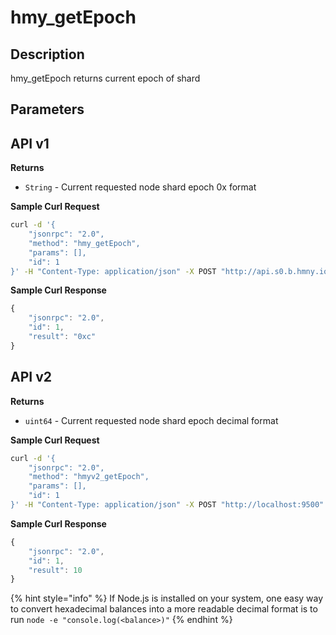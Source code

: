 # hmy_getEpoch

## Description

hmy_getEpoch returns current epoch of shard

## Parameters

## API v1

**Returns**

* `String` - Current requested node shard epoch 0x format

**Sample Curl Request**

```bash
curl -d '{
    "jsonrpc": "2.0",
    "method": "hmy_getEpoch",
    "params": [],
    "id": 1
}' -H "Content-Type: application/json" -X POST "http://api.s0.b.hmny.io"
```

**Sample Curl Response**

```javascript
{
    "jsonrpc": "2.0",
    "id": 1,
    "result": "0xc"
}
```

## API v2

**Returns**

* `uint64` - Current requested node shard epoch decimal format

**Sample Curl Request**

```bash
curl -d '{
    "jsonrpc": "2.0",
    "method": "hmyv2_getEpoch",
    "params": [],
    "id": 1
}' -H "Content-Type: application/json" -X POST "http://localhost:9500"
```

**Sample Curl Response**

```javascript
{
    "jsonrpc": "2.0",
    "id": 1,
    "result": 10
}
```

{% hint style="info" %}
If Node.js is installed on your system, one easy way to convert hexadecimal balances into a more readable decimal format is to run `node -e "console.log(<balance>)"`
{% endhint %}
